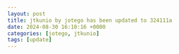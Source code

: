 ```yaml
---
layout: post
title: jtkunio by jotego has been updated to 324111a
date: 2024-08-30 16:10:16 +0000
categories: [jotego, jtkunio]
tags: [update]
---
```


